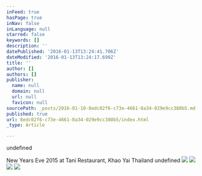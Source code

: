 ```yaml
---
inFeed: true
hasPage: true
inNav: false
inLanguage: null
starred: false
keywords: []
description: ''
datePublished: '2016-01-13T13:24:41.706Z'
dateModified: '2016-01-13T13:24:17.690Z'
title: ''
author: []
authors: []
publisher:
  name: null
  domain: null
  url: null
  favicon: null
sourcePath: _posts/2016-01-10-8edc02f6-c73e-4661-8a34-029e9cc380b5.md
published: true
url: 8edc02f6-c73e-4661-8a34-029e9cc380b5/index.html
_type: Article

---
```

undefined

New Years Eve 2015 at Tani Restaurant, Khao Yai Thailand
undefined
![](https://the-grid-user-content.s3-us-west-2.amazonaws.com/05d0870d-472b-43ff-a9b6-813e33761a84.JPG)
![](https://the-grid-user-content.s3-us-west-2.amazonaws.com/6968561f-a571-4447-b72c-ef26aaa95540.JPG)
![](https://the-grid-user-content.s3-us-west-2.amazonaws.com/770a8c63-1896-4d07-942e-3e5c89ce03a5.JPG)
![](https://the-grid-user-content.s3-us-west-2.amazonaws.com/c9f5e5b6-c13c-4b23-8aef-3dbcd0c32585.JPG)